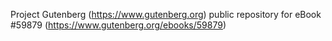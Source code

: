 Project Gutenberg (https://www.gutenberg.org) public repository for
eBook #59879 (https://www.gutenberg.org/ebooks/59879)
